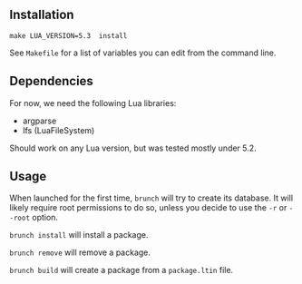 
Installation
------------

`make LUA_VERSION=5.3  install`

See `Makefile` for a list of variables you can edit from the command line.

Dependencies
------------

For now, we need the following Lua libraries:

  - argparse
  - lfs (LuaFileSystem)

Should work on any Lua version, but was tested mostly under 5.2.

Usage
-----

When launched for the first time, `brunch` will try to create its database. It
will likely require root permissions to do so, unless you decide to use the
`-r` or `--root` option.

`brunch install` will install a package.

`brunch remove` will remove a package.

`brunch build` will create a package from a `package.ltin` file.

